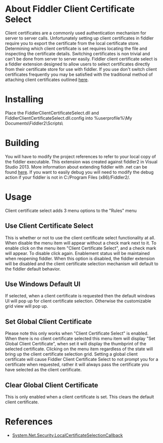 ﻿# About Fiddler Client Certificate Select
Client certificates are a commonly used authentication mechanism for server to server calls. Unfortunately setting up client certificates in fiddler require you to export the certificate from the local certificate store. Determining which client certificate is set requires locating the file and inspecting the certificate details. Switching certificates is non trivial and can't be done from server to server easily. Fiddler client certificate select is a fiddler extension designed to allow users to select certificates directly from their certificate store for use with fiddler. If you use don't switch client certificates frequently you may be satisfied with the traditional method of attaching client certificates outlined [here](https://www.fiddlerbook.com/fiddler/help/httpsclientcerts.asp).

# Installing
Place the FiddlerClientCertificateSelect.dll and FiddlerClientCertificateSelect.dll.config into %userprofile%\My Documents\Fiddler2\Scripts\ 

# Building
You will have to modify the project references to refer to your local copy of the fiddler executable. This extension was created against fiddler2 in Visual Studio 2013. More information about extending fiddler with .net can be found [here](http://docs.telerik.com/fiddler/extend-fiddler/extendwithdotnet). If you want to easily debug you will need to modify the debug action if your fiddler is not in C:/Program Files (x86)/Fiddler2/.

# Usage
Client certificate select adds 3 menu options to the "Rules" menu
## Use Client Certificate Select
This is whether or not to use the client certificate select functionality at all. When disable the menu item will appear without a check mark next to it. To enable click on the menu item "Client Certificate Select", and a check mark will appear. To disable click again. Enablement status will be maintained when reopening fiddler. When this option is disabled, the fiddler extension will be disabled and the client certificate selection mechanism will default to the fiddler default behavior.
## Use Windows Default UI
If selected, when a client certificate is requested then the default windows UI will pop up for client certificate selection. Otherwise the customizable grid view will pop up.
## Set Global Client Certificate
Please note this only works when "Client Certificate Select" is enabled. When there is no client certificate selected this menu item will display "Set Global Client Certificate", when set it will display the thumbprint of the selected certificate. Clicking on the menu item regardless of the state will bring up the client certificate selection grid. Setting a global client certificate will cause Fiddler Client Certificate Select to not prompt you for a certificate when requested, rather it will always pass the certificate you have selected as the client certificate.
## Clear Global Client Certificate
This is only enabled when a client certificate is set. This clears the default client certificate.

# References
* [System.Net.Security.LocalCertificateSelectionCallback](https://msdn.microsoft.com/en-us/library/system.net.security.localcertificateselectioncallback(v=vs.110).aspx)
